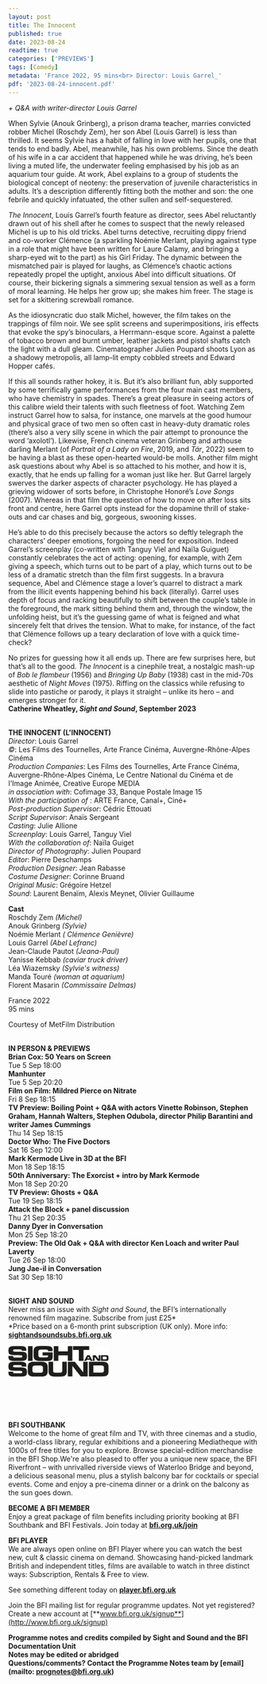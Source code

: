 ```yaml
---
layout: post
title: The Innocent
published: true
date: 2023-08-24
readtime: true
categories: ['PREVIEWS']
tags: [Comedy]
metadata: 'France 2022, 95 mins<br> Director: Louis Garrel_'
pdf: '2023-08-24-innocent.pdf'
---
```


_+ Q&A with writer-director Louis Garrel_

When Sylvie (Anouk Grinberg), a prison drama teacher, marries convicted robber Michel (Roschdy Zem), her son Abel (Louis Garrel) is less than thrilled. It seems Sylvie has a habit of falling in love with her pupils, one that tends to end badly. Abel, meanwhile, has his own problems. Since the death of his wife in a car accident that happened while he was driving, he’s been living a muted life, the underwater feeling emphasised by his job as an aquarium tour guide. At work, Abel explains to a group of students the biological concept of neoteny: the preservation of juvenile characteristics in adults. It’s a description differently fitting both the mother and son: the one febrile and quickly infatuated, the other sullen and self-sequestered.

_The Innocent_, Louis Garrel’s fourth feature as director, sees Abel reluctantly drawn out of his shell after he comes to suspect that the newly released Michel is up to his old tricks. Abel turns detective, recruiting dippy friend and co-worker Clémence (a sparkling Noémie Merlant, playing against type in a role that might have been written for Laure Calamy, and bringing a sharp-eyed wit to the part) as his Girl Friday. The dynamic between the mismatched pair is played for laughs, as Clémence’s chaotic actions repeatedly propel the uptight, anxious Abel into difficult situations. Of course, their bickering signals a simmering sexual tension as well as a form of moral learning. He helps her grow up; she makes him freer. The stage is set for a skittering screwball romance.

As the idiosyncratic duo stalk Michel, however, the film takes on the trappings of film noir. We see split screens and superimpositions, iris effects that evoke the spy’s binoculars, a Herrmann-esque score. Against a palette of tobacco brown and burnt umber, leather jackets and pistol shafts catch the light with a dull gleam. Cinematographer Julien Poupard shoots Lyon as a shadowy metropolis, all lamp-lit empty cobbled streets and Edward Hopper cafés.

If this all sounds rather hokey, it is. But it’s also brilliant fun, ably supported by some terrifically game performances from the four main cast members, who have chemistry in spades. There’s a great pleasure in seeing actors of this calibre wield their talents with such fleetness of foot. Watching Zem instruct Garrel how to salsa, for instance, one marvels at the good humour and physical grace of two men so often cast in heavy-duty dramatic roles (there’s also a very silly scene in which the pair attempt to pronounce the word ‘axolotl’). Likewise, French cinema veteran Grinberg and arthouse darling Merlant (of _Portrait of a Lady on Fire_, 2019, and _Tár_, 2022) seem to be having a blast as these open-hearted would-be molls. Another film might ask questions about why Abel is so attached to his mother, and how it is, exactly, that he ends up falling for a woman just like her. But Garrel largely swerves the darker aspects of character psychology. He has played a grieving widower of sorts before, in Christophe Honoré’s _Love Songs_ (2007). Whereas in that film the question of how to move on after loss sits front and centre, here Garrel opts instead for the dopamine thrill of stake-outs and car chases and big, gorgeous, swooning kisses.

He’s able to do this precisely because the actors so deftly telegraph the characters’ deeper emotions, forgoing the need for exposition. Indeed Garrel’s screenplay (co-written with Tanguy Viel and Naïla Guiguet) constantly celebrates the act of acting: opening, for example, with Zem giving a speech, which turns out to be part of a play, which turns out to be less of a dramatic stretch than the film first suggests. In a bravura sequence, Abel and Clémence stage a lover’s quarrel to distract a mark from the illicit events happening behind his back (literally). Garrel uses depth of focus and racking beautifully to shift between the couple’s table in the foreground, the mark sitting behind them and, through the window, the unfolding heist, but it’s the guessing game of what is feigned and what sincerely felt that drives the tension. What to make, for instance, of the fact that Clémence follows up a teary declaration of love with a quick time-check?

No prizes for guessing how it all ends up. There are few surprises here, but that’s all to the good. _The Innocent_ is a cinephile treat, a nostalgic mash-up of _Bob le flambeur_ (1956) and _Bringing Up Baby_ (1938) cast in the mid-70s aesthetic of _Night Moves_ (1975). Riffing on the classics while refusing to slide into pastiche or parody, it plays it straight – unlike its hero – and emerges stronger for it.  
**Catherine Wheatley, _Sight and Sound_, September 2023**  
<br>

**THE INNOCENT (L'INNOCENT)**  
_Director_: Louis Garrel  
_©_: Les Films des Tournelles, Arte France Cinéma, Auvergne-Rhône-Alpes Cinéma  
_Production Companies_: Les Films des Tournelles, Arte France Cinéma, Auvergne-Rhône-Alpes Cinéma, Le Centre National du Cinéma et de l'Image Animée, Creative Europe MEDIA  
_in association with_: Cofimage 33, Banque Postale Image 15  
_With the participation of_ : ARTE France, Canal+, Ciné+  
_Post-production Supervisor_: Cédric Ettouati  
_Script Supervisor_: Anaïs Sergeant  
_Casting_: Julie Allione  
_Screenplay_: Louis Garrel, Tanguy Viel  
_With the collaboration of_: Naïla Guiget  
_Director of Photography_: Julien Poupard  
_Editor_: Pierre Deschamps  
_Production Designer_: Jean Rabasse  
_Costume Designer_: Corinne Bruand  
_Original Music_: Grégoire Hetzel  
_Sound_: Laurent Benaïm, Alexis Meynet, Olivier Guillaume  

**Cast**   
Roschdy Zem _(Michel)_  
Anouk Grinberg _(Sylvie)_  
Noémie Merlant _( Clémence Genièvre)_  
Louis Garrel _(Abel Lefranc)_  
Jean-Claude Pautot _(Jeana-Paul)_  
Yanisse Kebbab _(caviar truck driver)_  
Léa Wiazemsky _(Sylvie's witness)_  
Manda Touré _(woman at aquarium)_  
Florent Masarin _(Commissaire Delmas)_  

France 2022  
95 mins  

Courtesy of MetFilm Distribution  
<BR>

**IN PERSON & PREVIEWS**  
**Brian Cox: 50 Years on Screen**  
Tue 5 Sep 18:00  
**Manhunter**  
Tue 5 Sep 20:20  
**Film on Film: Mildred Pierce on Nitrate**  
Fri 8 Sep 18:15  
**TV Preview: Boiling Point + Q&A with actors Vinette Robinson, Stephen Graham, Hannah Walters, Stephen Odubola, director Philip Barantini and writer James Cummings**  
Thu 14 Sep 18:15  
**Doctor Who: The Five Doctors**  
Sat 16 Sep 12:00  
**Mark Kermode Live in 3D at the BFI**  
Mon 18 Sep 18:15  
**50th Anniversary: The Exorcist + intro by Mark Kermode**  
Mon 18 Sep 20:20  
**TV Preview: Ghosts + Q&A**  
Tue 19 Sep 18:15  
**Attack the Block + panel discussion**  
Thu 21 Sep 20:35  
**Danny Dyer in Conversation**  
Mon 25 Sep 18:20  
**Preview: The Old Oak + Q&A with director Ken Loach and writer Paul Laverty**  
Tue 26 Sep 18:00  
**Jung Jae-il in Conversation**  
Sat 30 Sep 18:10  
<br>

**SIGHT AND SOUND**<br>
Never miss an issue with _Sight and Sound_, the BFI’s internationally renowned film magazine. Subscribe from just £25*<br>
*Price based on a 6-month print subscription (UK only). More info: [**sightandsoundsubs.bfi.org.uk**](https://sightandsoundsubs.bfi.org.uk/subscribe)

<img style="float: left;" src="/img/sight-and-sound.jpg" width="40%" height="40%"><br><br><br><br><br><br><br><br>

**BFI SOUTHBANK**  
Welcome to the home of great film and TV, with three cinemas and a studio, a world-class library, regular exhibitions and a pioneering Mediatheque with 1000s of free titles for you to explore. Browse special-edition merchandise in the BFI Shop.We&#39;re also pleased to offer you a unique new space, the BFI Riverfront – with unrivalled riverside views of Waterloo Bridge and beyond, a delicious seasonal menu, plus a stylish balcony bar for cocktails or special events. Come and enjoy a pre-cinema dinner or a drink on the balcony as the sun goes down.  

**BECOME A BFI MEMBER**  
Enjoy a great package of film benefits including priority booking at BFI Southbank and BFI Festivals. Join today at [**bfi.org.uk/join**](http://www.bfi.org.uk/join)  

**BFI PLAYER**  
 We are always open online on BFI Player where you can watch the best new, cult &amp; classic cinema on demand. Showcasing hand-picked landmark British and independent titles, films are available to watch in three distinct ways: Subscription, Rentals &amp; Free to view.  

See something different today on [**player.bfi.org.uk**](https://player.bfi.org.uk)  

Join the BFI mailing list for regular programme updates. Not yet registered? Create a new account at [**www.bfi.org.uk/signup**](http://www.bfi.org.uk/signup)

**Programme notes and credits compiled by Sight and Sound and the BFI Documentation Unit  
Notes may be edited or abridged  
Questions/comments? Contact the Programme Notes team by [email](mailto: prognotes@bfi.org.uk)**
<!--stackedit_data:
eyJoaXN0b3J5IjpbMTA4MDc3OTAwMF19
-->